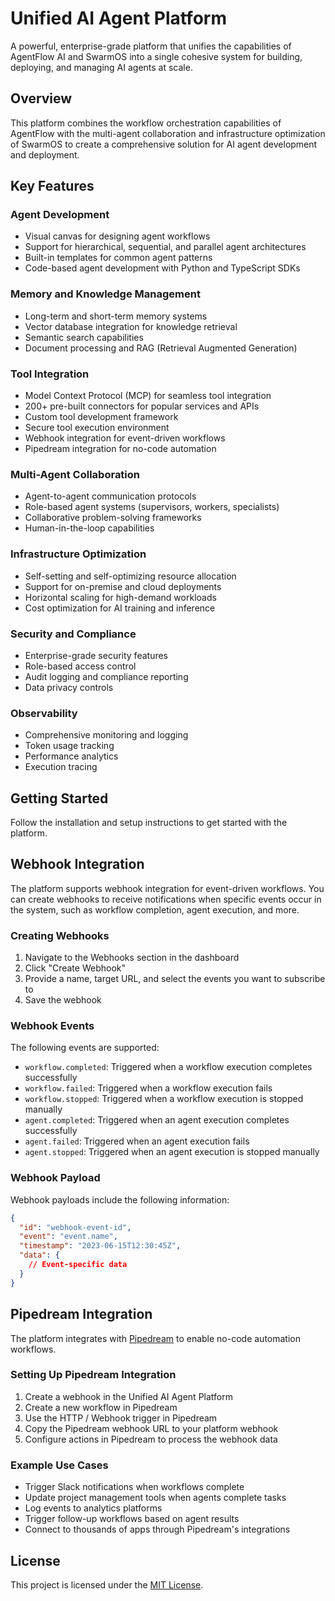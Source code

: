 # Unified AI Agent Platform

A powerful, enterprise-grade platform that unifies the capabilities of AgentFlow AI and SwarmOS into a single cohesive system for building, deploying, and managing AI agents at scale.

## Overview

This platform combines the workflow orchestration capabilities of AgentFlow with the multi-agent collaboration and infrastructure optimization of SwarmOS to create a comprehensive solution for AI agent development and deployment.

## Key Features

### Agent Development
- Visual canvas for designing agent workflows
- Support for hierarchical, sequential, and parallel agent architectures
- Built-in templates for common agent patterns
- Code-based agent development with Python and TypeScript SDKs

### Memory and Knowledge Management
- Long-term and short-term memory systems
- Vector database integration for knowledge retrieval
- Semantic search capabilities
- Document processing and RAG (Retrieval Augmented Generation)

### Tool Integration
- Model Context Protocol (MCP) for seamless tool integration
- 200+ pre-built connectors for popular services and APIs
- Custom tool development framework
- Secure tool execution environment
- Webhook integration for event-driven workflows
- Pipedream integration for no-code automation

### Multi-Agent Collaboration
- Agent-to-agent communication protocols
- Role-based agent systems (supervisors, workers, specialists)
- Collaborative problem-solving frameworks
- Human-in-the-loop capabilities

### Infrastructure Optimization
- Self-setting and self-optimizing resource allocation
- Support for on-premise and cloud deployments
- Horizontal scaling for high-demand workloads
- Cost optimization for AI training and inference

### Security and Compliance
- Enterprise-grade security features
- Role-based access control
- Audit logging and compliance reporting
- Data privacy controls

### Observability
- Comprehensive monitoring and logging
- Token usage tracking
- Performance analytics
- Execution tracing

## Getting Started

Follow the installation and setup instructions to get started with the platform.

## Webhook Integration

The platform supports webhook integration for event-driven workflows. You can create webhooks to receive notifications when specific events occur in the system, such as workflow completion, agent execution, and more.

### Creating Webhooks

1. Navigate to the Webhooks section in the dashboard
2. Click "Create Webhook"
3. Provide a name, target URL, and select the events you want to subscribe to
4. Save the webhook

### Webhook Events

The following events are supported:

- `workflow.completed`: Triggered when a workflow execution completes successfully
- `workflow.failed`: Triggered when a workflow execution fails
- `workflow.stopped`: Triggered when a workflow execution is stopped manually
- `agent.completed`: Triggered when an agent execution completes successfully
- `agent.failed`: Triggered when an agent execution fails
- `agent.stopped`: Triggered when an agent execution is stopped manually

### Webhook Payload

Webhook payloads include the following information:

```json
{
  "id": "webhook-event-id",
  "event": "event.name",
  "timestamp": "2023-06-15T12:30:45Z",
  "data": {
    // Event-specific data
  }
}
```

## Pipedream Integration

The platform integrates with [Pipedream](https://pipedream.com/) to enable no-code automation workflows.

### Setting Up Pipedream Integration

1. Create a webhook in the Unified AI Agent Platform
2. Create a new workflow in Pipedream
3. Use the HTTP / Webhook trigger in Pipedream
4. Copy the Pipedream webhook URL to your platform webhook
5. Configure actions in Pipedream to process the webhook data

### Example Use Cases

- Trigger Slack notifications when workflows complete
- Update project management tools when agents complete tasks
- Log events to analytics platforms
- Trigger follow-up workflows based on agent results
- Connect to thousands of apps through Pipedream's integrations

## License

This project is licensed under the [MIT License](LICENSE).